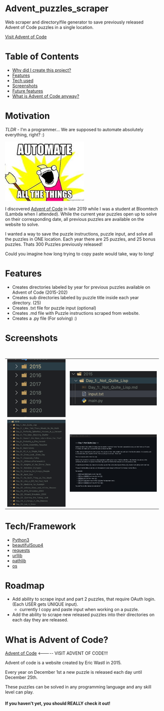 # Advent_puzzles_scraper


Web scraper and directory/file generator to save previously released Advent of Code puzzles in a single location.


[Visit Advent of Code](https://adventofcode.com)

# Table of Contents
- [Why did I create this project?](https://github.com/scottmm374/Advent_puzzles_scraper#motivation)
- [Features](https://github.com/scottmm374/Advent_puzzles_scraper#features)
- [Tech used](https://github.com/scottmm374/Advent_puzzles_scraper#techframework)
- [Screenshots](https://github.com/scottmm374/Advent_puzzles_scraper#screenshots)
- [Future features](https://github.com/scottmm374/Advent_puzzles_scraper#roadmap)
- [What is Advent of Code anyway?](https://github.com/scottmm374/Advent_puzzles_scraper#what-is-advent-of-code) 


# Motivation   
<em>TLDR</em> - I'm a programmer... We are supposed to automate absolutely everything, right? :)

![Alt text](images/download.jpeg)

I discovered [Advent of Code](https://adventofcode.com) in late 2019 while I was a student at Bloomtech (Lambda when I attended).
While the current year puzzles open up to solve on their corresponding date, all previous puzzles are available on the website to solve.

I wanted a way to save the puzzle instructions, puzzle input, and solve all the puzzles in ONE location.
Each year there are 25 puzzles, and 25 bonus puzzles. Thats 300 Puzzles previously released! 

Could you imagine how long trying to copy paste would take, way to long!

# Features


- Creates directories labeled by year for previous puzzles available on Advent of Code (2015-202)
- Creates sub directories labeled by puzzle title inside each year directory. (25)
- Creates .txt file for puzzle input (optional)
- Creates .md file with Puzzle instructions scraped from website.
- Creates a .py file (For solving) :) 

# Screenshots
</table>
<br>

<table width='100%' align='center'>
<tr>
<td><img src='images/year_directories.png'></td>
<td><img src='images/puzzle_file.png'  ></td>

</tr>
<tr>
<td><img src='images/puzzle_sub_directories.png' ></td>
<td><img src='images/puzzle_readme.png'></td>
</tr>
<!-- <td><img src='images/puzzle_file.png' ></td> -->

</tr>
</table>



# Tech/Framework

- [Python3](https://www.python.org/downloads/)
- [beautifulSoup4](https://pypi.org/project/beautifulsoup4/)
- [requests](https://pypi.org/project/requests/)
- [urllib](https://docs.python.org/3/library/urllib.html)
- [pathlib](https://docs.python.org/3/library/pathlib.html)
- [os](https://docs.python.org/3/library/os.html)

# Roadmap

- Add ability to scrape input and part 2 puzzles, that require OAuth login. (Each USER gets UNIQUE input).
  - currently I copy and paste input when working on a puzzle.
- Add the ability to scrape new released puzzles into their directories on each day they are released.


# What is Advent of Code?

[Advent of Code](https://adventofcode.com)  <----- VISIT ADVENT OF CODE!!! 

Advent of code is a website created by Eric Wastl in 2015.

Every year on December 1st a new puzzle is released each day until December 25th.

These puzzles can be solved in any programming language and any skill level can play.

#### If you haven't yet, you should REALLY check it out!